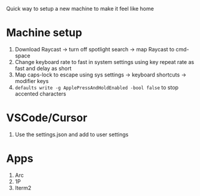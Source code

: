 Quick way to setup a new machine to make it feel like home

# Machine setup

1. Download Raycast -> turn off spotlight search -> map Raycast to cmd-space
2. Change keyboard rate to fast in system settings using key repeat rate as fast and delay as short
3. Map caps-lock to escape using sys settings -> keyboard shortcuts -> modifier keys
4. `defaults write -g ApplePressAndHoldEnabled -bool false` to stop accented characters


# VSCode/Cursor

1. Use the settings.json and add to user settings

# Apps

1. Arc 
2. 1P
3. Iterm2
